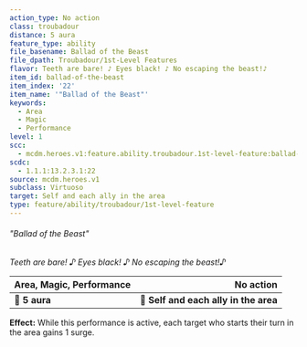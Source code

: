 ```yaml
---
action_type: No action
class: troubadour
distance: 5 aura
feature_type: ability
file_basename: Ballad of the Beast
file_dpath: Troubadour/1st-Level Features
flavor: Teeth are bare! ♪ Eyes black! ♪ No escaping the beast!♪
item_id: ballad-of-the-beast
item_index: '22'
item_name: '"Ballad of the Beast"'
keywords:
  - Area
  - Magic
  - Performance
level: 1
scc:
  - mcdm.heroes.v1:feature.ability.troubadour.1st-level-feature:ballad-of-the-beast
scdc:
  - 1.1.1:13.2.3.1:22
source: mcdm.heroes.v1
subclass: Virtuoso
target: Self and each ally in the area
type: feature/ability/troubadour/1st-level-feature
---
```


###### "Ballad of the Beast"

*Teeth are bare! ♪ Eyes black! ♪ No escaping the beast!♪*

| **Area, Magic, Performance** |                         **No action** |
| ---------------------------- | ------------------------------------: |
| **📏 5 aura**                | **🎯 Self and each ally in the area** |

**Effect:** While this performance is active, each target who starts their turn in the area gains 1 surge.
